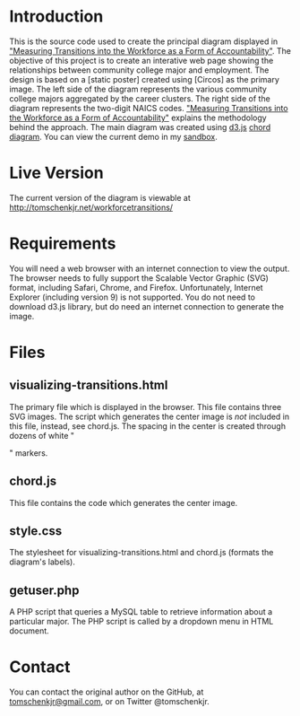 Introduction
============
This is the source code used to create the principal diagram displayed in ["Measuring Transitions into the Workforce as a Form of Accountability"]. 
The objective of this project is to create an interative web page showing the relationships between community college major and employment. The design is based on a [static poster] created using [Circos] as the primary image. The left side of the diagram represents the various community college majors aggregated by the career clusters. The right side of the diagram represents the two-digit NAICS codes. ["Measuring Transitions into the Workforce as a Form of Accountability"] explains the methodology behind the approach. The main diagram was created using [d3.js] [chord diagram]. You can view the current demo in my [sandbox].

Live Version
============
The current version of the diagram is viewable at http://tomschenkjr.net/workforcetransitions/

Requirements
============

You will need a web browser with an internet connection to view the output. The browser needs to fully support the Scalable Vector Graphic (SVG) format, including Safari, Chrome, and Firefox. Unfortunately, Internet Explorer (including version 9) is not supported. You do not need to download d3.js library, but do need an internet connection to generate the image.

Files
=====

visualizing-transitions.html
----------------------------
The primary file which is displayed in the browser. This file contains three SVG images. The script which generates the center image is *not* included in this file, instead, see chord.js. The spacing in the center is created through dozens of white "<div>" markers.
 
chord.js
--------
This file contains the code which generates the center image.

style.css
---------
The stylesheet for visualizing-transitions.html and chord.js (formats the diagram's labels).

getuser.php
-----------
A PHP script that queries a MySQL table to retrieve information about a particular major. The PHP script is called by a dropdown menu in HTML document.


Contact
=======
You can contact the original author on the GitHub, at tomschenkjr@gmail.com, or on Twitter @tomschenkjr.

[d3.js]: http://d3js.org/
[chord diagram]: http://mbostock.github.com/d3/ex/chord.html
[sandbox]: http://tomschenkjr.net/sandbox/visualizing-transitions.html
["Measuring Transitions into the Workforce as a Form of Accountability"]: https://www.airweb.org/EducationAndEvents/Publications/ProfessionalFiles/Documents/irapps32.pdf
